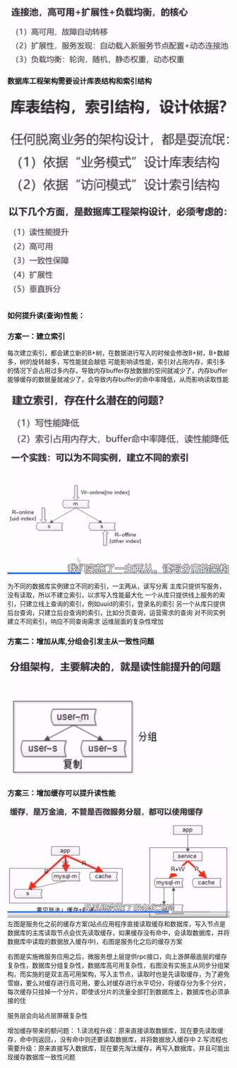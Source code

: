![](https://raw.githubusercontent.com/corykingsf/hack-system-design-pixel/main/imgSnipaste_2021-06-28_13-48-51.png)

### 数据库工程架构需要设计库表结构和索引结构

![](https://raw.githubusercontent.com/corykingsf/hack-system-design-pixel/main/imgSnipaste_2021-06-28_11-59-10.png)


![](https://raw.githubusercontent.com/corykingsf/hack-system-design-pixel/main/imgSnipaste_2021-06-28_12-01-12.png)
### 如何提升读(查询)性能：

### 方案一：建立索引
每次建立索引，都会建立新的B+树，在数据进行写入的时候会修改B+树，B+数越多，树的旋转越多，写性能就会越低
可能影响读性能，索引对占用内存，索引多的情况下会占用过多内存，导致内存buffer存放数据的空间就减少了，内存buffer能够缓存的数据量就减少了，会导致内存buffer的命中率降低，从而影响读取性能

![](https://raw.githubusercontent.com/corykingsf/hack-system-design-pixel/main/imgSnipaste_2021-06-28_13-52-36.png)
![](https://raw.githubusercontent.com/corykingsf/hack-system-design-pixel/main/imgSnipaste_2021-06-28_13-16-47.png)

为不同的数据库实例建立不同的索引，一主两从，读写分离
主库只提供写服务，没有读取，所以不建立索引，以求写入性能最大化
一个从库只提供线上服务的索引，只建立线上查询的索引，例如uuid的索引，登录名的索引
另一个从库只提供后台查询，只建立后台查询的索引，比如分页查询，运营需求的查询
对不同实例建立不同索引，响应不同查询需求
运维层面的复杂性增加



### 方案二：增加从库,分组会引发主从一致性问题

![](https://raw.githubusercontent.com/corykingsf/hack-system-design-pixel/main/imgSnipaste_2021-06-28_14-07-07.png)


### 方案三：增加缓存可以提升读性能

![](https://raw.githubusercontent.com/corykingsf/hack-system-design-pixel/main/imgSnipaste_2021-06-28_14-10-41.png)
左图是服务化之前的缓存方案(站点应用程序直接读取缓存和数据库，写入节点是数据库的主库读取节点会优先读取缓存，如果缓存没有命中，会读取数据库，并将数据库中读取的数据放入缓存中)，右图是服务化之后的缓存方案

右图是实施微服务应用之后，微服务想上层提供rpc接口，向上游屏蔽底层的缓存复杂性，数据库分组复杂性，数据库高可用复杂性，右图没有实施主从同步分组架构，而实施的是双主高可用架构，写入主节点，读取时也是先读取缓存，为了避免雪崩，要么对缓存进行高可用，要么对缓存进行水平切分，将缓存分为多个分片，每次缓存只挂掉一个分片，即使该分片的流量全部打到数据库上，数据库也必须承接的住

服务层会向站点层屏蔽复杂性


增加缓存带来的额问题：
1.读流程升级：原来直接读取数据库，现在要先读取缓存，命中则返回，，没有命中则还要读取数据库，并将数据放入缓存中
2.写流程也需要升级：原来直接写入数据库，现在要先淘汰缓存，再写入数据库，并且可能出现缓存数据库一致性问题








